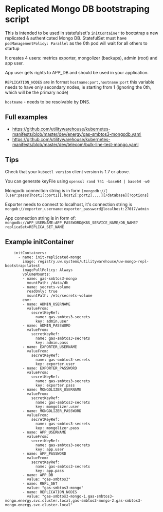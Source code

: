 # Replicated Mongo DB bootstraping script

This is intended to be used in statefulset's `initContainer` to bootstrap a new replicated & authenticated Mongo DB.
StatefulSet must have `podManagementPolicy: Parallel` as the 0th pod will wait for all others to startup

It creates 4 users: metrics exporter, mongolizer (backups), admin (root) and app user.

App user gets rights to APP_DB and should be used in your application.


`REPLICATION_NODES` are in format `hostname:port,hostname:port`
this variable needs to have only secondary nodes, ie starting from 1 (ignoring the 0th, which will be the primary node)

`hostname` - needs to be resolvable by DNS.

## Full examples

- https://github.com/utilitywarehouse/kubernetes-manifests/blob/master/dev/energy/gas-smbtos3-mongodb.yaml
- https://github.com/utilitywarehouse/kubernetes-manifests/blob/master/dev/telecom/bulk-line-test-mongo.yaml

## Tips

Check that your `kubectl version` client version is 1.7 or above.

You can generate keyFile using `openssl rand 741 -base64 | base64 -w0`

Mongodb connection string is in form `[mongodb://][user:pass@]host1[:port1][,host2[:port2],...][/database][?options]`

Exporter needs to connect to localhost, it's connection string is `mongob://exporter_username:exporter_password@localhost:27017/admin`

App connection string is in form of:
`mongodb://APP_USERNAME:APP_PASSWORD@K8S_SERVICE_NAME/DB_NAME?replicaSet=REPLICA_SET_NAME`
## Example initContainer
```
    initContainers:
      - name: init-replicated-mongo
        image: registry.uw.systems/utilitywarehouse/uw-mongo-repl-bootstrap:latest
        imagePullPolicy: Always
        volumeMounts:
        - name: gas-smbtos3-mongo
          mountPath: /data/db
        - name: secrets-volume
          readOnly: true
          mountPath: /etc/secrets-volume
        env:
        - name: ADMIN_USERNAME
          valueFrom:
            secretKeyRef:
              name: gas-smbtos3-secrets
              key: admin.user
        - name: ADMIN_PASSWORD
          valueFrom:
            secretKeyRef:
              name: gas-smbtos3-secrets
              key: admin.pass
        - name: EXPORTER_USERNAME
          valueFrom:
            secretKeyRef:
              name: gas-smbtos3-secrets
              key: exporter.user
        - name: EXPORTER_PASSWORD
          valueFrom:
            secretKeyRef:
              name: gas-smbtos3-secrets
              key: exporter.pass
        - name: MONGOLIZER_USERNAME
          valueFrom:
            secretKeyRef:
              name: gas-smbtos3-secrets
              key: mongolizer.user
        - name: MONGOLIZER_PASSWORD
          valueFrom:
            secretKeyRef:
              name: gas-smbtos3-secrets
              key: mongolizer.pass
        - name: APP_USERNAME
          valueFrom:
            secretKeyRef:
              name: gas-smbtos3-secrets
              key: app.user
        - name: APP_PASSWORD
          valueFrom:
            secretKeyRef:
              name: gas-smbtos3-secrets
              key: app.pass
        - name: APP_DB
          value: "gas-smbtos3"
        - name: REPL_SET
          value: "gas-smbtos3-mongo"
        - name: REPLICATION_NODES
          value: "gas-smbtos3-mongo-1.gas-smbtos3-mongo.energy.svc.cluster.local,gas-smbtos3-mongo-2.gas-smbtos3-mongo.energy.svc.cluster.local"

```
